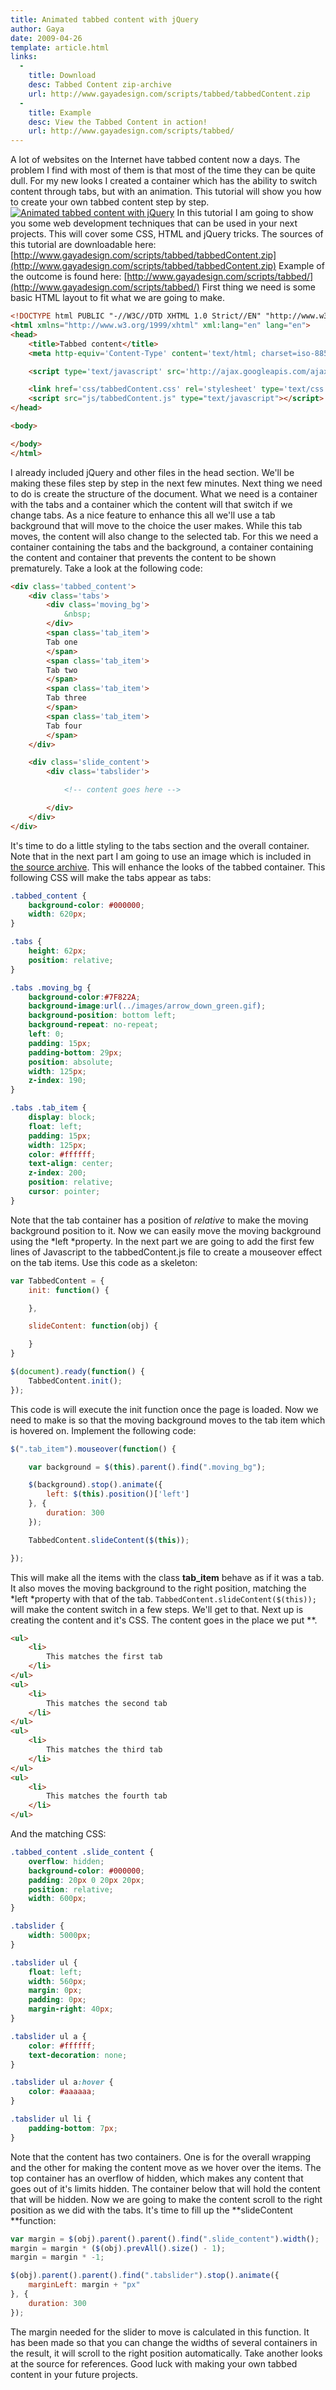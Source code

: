 ```yaml
---
title: Animated tabbed content with jQuery
author: Gaya
date: 2009-04-26
template: article.html
links:
  -
    title: Download
    desc: Tabbed Content zip-archive
    url: http://www.gayadesign.com/scripts/tabbed/tabbedContent.zip
  -
    title: Example
    desc: View the Tabbed Content in action!
    url: http://www.gayadesign.com/scripts/tabbed/
---
```

A lot of websites on the Internet have tabbed content now a days. The problem I find with most of them is that most of the time they can be quite dull. For my new looks I created a container which has the ability to switch content through tabs, but with an animation. This tutorial will show you how to create your own tabbed content step by step. [![Animated tabbed content with jQuery](/articles/tabbedpost.jpg "Animated tabbed content with jQuery")](http://www.gayadesign.com/diy/animated-tabbed-content-with-jquery/)<span id="more-276"></span> In this tutorial I am going to show you some web development techniques that can be used in your next projects. This will cover some CSS, HTML and jQuery tricks. The sources of this tutorial are downloadable here: [http://www.gayadesign.com/scripts/tabbed/tabbedContent.zip](http://www.gayadesign.com/scripts/tabbed/tabbedContent.zip) Example of the outcome is found here: [http://www.gayadesign.com/scripts/tabbed/](http://www.gayadesign.com/scripts/tabbed/) First thing we need is some basic HTML layout to fit what we are going to make. 
```html
<!DOCTYPE html PUBLIC "-//W3C//DTD XHTML 1.0 Strict//EN" "http://www.w3.org/TR/xhtml1/DTD/xhtml1-strict.dtd">
<html xmlns="http://www.w3.org/1999/xhtml" xml:lang="en" lang="en">
<head>
    <title>Tabbed content</title>
    <meta http-equiv='Content-Type' content='text/html; charset=iso-8859-1' />

    <script type='text/javascript' src='http://ajax.googleapis.com/ajax/libs/jquery/1.3/jquery.min.js'></script>

    <link href='css/tabbedContent.css' rel='stylesheet' type='text/css' />
    <script src="js/tabbedContent.js" type="text/javascript"></script>
</head>

<body>

</body>
</html>
```
 I already included jQuery and other files in the head section. We'll be making these files step by step in the next few minutes. Next thing we need to do is create the structure of the document. What we need is a container with the tabs and a container which the content will that switch if we change tabs. As a nice feature to enhance this all we'll use a tab background that will move to the choice the user makes. While this tab moves, the content will also change to the selected tab. For this we need a container containing the tabs and the background, a container containing the content and container that prevents the content to be shown prematurely. Take a look at the following code: 
```html
<div class='tabbed_content'>
    <div class='tabs'>
        <div class='moving_bg'>
            &nbsp;
        </div>
        <span class='tab_item'>
        Tab one
        </span>
        <span class='tab_item'>
        Tab two
        </span>
        <span class='tab_item'>
        Tab three
        </span>
        <span class='tab_item'>
        Tab four
        </span>
    </div>

    <div class='slide_content'>
        <div class='tabslider'>

            <!-- content goes here -->

        </div>
    </div>
</div>
```
 It's time to do a little styling to the tabs section and the overall container. Note that in the next part I am going to use an image which is included in [the source archive](http://www.gayadesign.com/scripts/tabbed/tabbedContent.zip). This will enhance the looks of the tabbed container. This following CSS will make the tabs appear as tabs: 
```css
.tabbed_content {
    background-color: #000000;
    width: 620px;
}

.tabs {
    height: 62px;
    position: relative;
}

.tabs .moving_bg {
    background-color:#7F822A;
    background-image:url(../images/arrow_down_green.gif);
    background-position: bottom left;
    background-repeat: no-repeat;
    left: 0;
    padding: 15px;
    padding-bottom: 29px;
    position: absolute;
    width: 125px;
    z-index: 190;
}

.tabs .tab_item {
    display: block;
    float: left;
    padding: 15px;
    width: 125px;
    color: #ffffff;
    text-align: center;
    z-index: 200;
    position: relative;
    cursor: pointer;
}
```
 Note that the tab container has a position of *relative* to make the moving background position to it. Now we can easily move the moving background using the *left *property. In the next part we are going to add the first few lines of Javascript to the tabbedContent.js file to create a mouseover effect on the tab items. Use this code as a skeleton: 
```javascript
var TabbedContent = {
    init: function() {

    },

    slideContent: function(obj) {

    }
}

$(document).ready(function() {
    TabbedContent.init();
});
```
 This code is will execute the init function once the page is loaded. Now we need to make is so that the moving background moves to the tab item which is hovered on. Implement the following code: 
```javascript
$(".tab_item").mouseover(function() {

    var background = $(this).parent().find(".moving_bg");

    $(background).stop().animate({
        left: $(this).position()['left']
    }, {
        duration: 300
    });

    TabbedContent.slideContent($(this));

});
```
 This will make all the items with the class **tab_item** behave as if it was a tab. It also moves the moving background to the right position, matching the *left *property with that of the tab. `TabbedContent.slideContent($(this));` will make the content switch in a few steps. We'll get to that. Next up is creating the content and it's CSS. The content goes in the place we put **. 
```html
<ul>
    <li>
        This matches the first tab
    </li>
</ul>
<ul>
    <li>
        This matches the second tab
    </li>
</ul>
<ul>
    <li>
        This matches the third tab
    </li>
</ul>
<ul>
    <li>
        This matches the fourth tab
    </li>
</ul>
```
 And the matching CSS: 
```css
.tabbed_content .slide_content {
    overflow: hidden;
    background-color: #000000;
    padding: 20px 0 20px 20px;
    position: relative;
    width: 600px;
}

.tabslider {
    width: 5000px;
}

.tabslider ul {
    float: left;
    width: 560px;
    margin: 0px;
    padding: 0px;
    margin-right: 40px;
}

.tabslider ul a {
    color: #ffffff;
    text-decoration: none;
}

.tabslider ul a:hover {
    color: #aaaaaa;
}

.tabslider ul li {
    padding-bottom: 7px;
}
```
 Note that the content has two containers. One is for the overall wrapping and the other for making the content move as we hover over the items. The top container has an overflow of hidden, which makes any content that goes out of it's limits hidden. The container below that will hold the content that will be hidden. Now we are going to make the content scroll to the right position as we did with the tabs. It's time to fill up the **slideContent **function: 
```javascript
var margin = $(obj).parent().parent().find(".slide_content").width();
margin = margin * ($(obj).prevAll().size() - 1);
margin = margin * -1;

$(obj).parent().parent().find(".tabslider").stop().animate({
    marginLeft: margin + "px"
}, {
    duration: 300
});
```
 The margin needed for the slider to move is calculated in this function. It has been made so that you can change the widths of several containers in the result, it will scroll to the right position automatically. Take another looks at the source for references. Good luck with making your own tabbed content in your future projects.